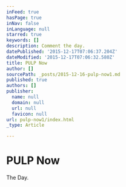 ```yaml
---
inFeed: true
hasPage: true
inNav: false
inLanguage: null
starred: true
keywords: []
description: Comment the day.
datePublished: '2015-12-17T07:06:37.204Z'
dateModified: '2015-12-17T07:06:32.580Z'
title: PULP Now
author: []
sourcePath: _posts/2015-12-16-pulp-now1.md
published: true
authors: []
publisher:
  name: null
  domain: null
  url: null
  favicon: null
url: pulp-now1/index.html
_type: Article

---
```

# PULP Now

The Day.